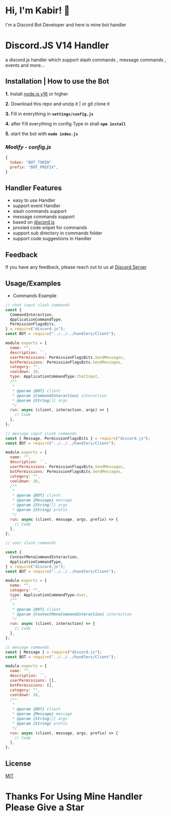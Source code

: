 # Hi, I'm Kabir! 👋

I'm a Discord Bot Developer and here is mine bot handler

# Discord.JS V14 Handler

a discord.js handler which support slash commands , message commands , events and more...

## **Installation | How to use the Bot**

**1.** Install [node.js v16](https://nodejs.org/en/) or higher

**2.** Download this repo and unzip it | or git clone it

**3.** Fill in everything in **`settings/config.js`**

**4.** after Fill everything in config Type in shall **`npm install`**

**5.** start the bot with **`node index.js`**
<br/>

### _Modify - config.js_

```javascript
{
  token: "BOT_TOKEN"
  prefix: "BOT_PREFIX",
}
```

## Handler Features

- easy to use Handler
- support event Handler
- slash commands support
- message commands support
- based on [discord.js](https://discord.js.org/#/)
- provied code snipet for commands
- support sub directory in commands folder
- support code suggestions in Handler

## Feedback

If you have any feedback, please reach out to us at [Discord Server](https://discord.gg/PcUVWApWN3)

## Usage/Examples

- Commands Example

```javascript
// chat input slash commands
const {
  CommandInteraction,
  ApplicationCommandType,
  PermissionFlagsBits,
} = require("discord.js");
const BOT = require("../../../handlers/Client");

module.exports = {
  name: "",
  description: ``,
  userPermissions: PermissionFlagsBits.SendMessages,
  botPermissions: PermissionFlagsBits.SendMessages,
  category: "",
  cooldown: 10,
  type: ApplicationCommandType.ChatInput,
  /**
   *
   * @param {BOT} client
   * @param {CommandInteraction} interaction
   * @param {String[]} args
   */
  run: async (client, interaction, args) => {
    // Code
  },
};

// message input slash commands
const { Message, PermissionFlagsBits } = require("discord.js");
const BOT = require("../../../handlers/Client");

module.exports = {
  name: "",
  description: ``,
  userPermissions: PermissionFlagsBits.SendMessages,
  botPermissions: PermissionFlagsBits.SendMessages,
  category: "",
  cooldown: 10,
  /**
   *
   * @param {BOT} client
   * @param {Message} message
   * @param {String[]} args
   * @param {String} prefix
   */
  run: async (client, message, args, prefix) => {
    // Code
  },
};

// user slash commands

const {
  ContextMenuCommandInteraction,
  ApplicationCommandType,
} = require("discord.js");
const BOT = require("../../../handlers/Client");

module.exports = {
  name: "",
  category: "",
  type: ApplicationCommandType.User,
  /**
   *
   * @param {BOT} client
   * @param {ContextMenuCommandInteraction} interaction
   */
  run: async (client, interaction) => {
    // Code
  },
};

// message commands
const { Message } = require("discord.js");
const BOT = require("../../../handlers/Client");

module.exports = {
  name: "",
  description: ``,
  userPermissions: [],
  botPermissions: [],
  category: "",
  cooldown: 10,
  /**
   *
   * @param {BOT} client
   * @param {Message} message
   * @param {String[]} args
   * @param {String} prefix
   */
  run: async (client, message, args, prefix) => {
    // Code
  },
};
```

## License

[MIT](https://choosealicense.com/licenses/mit/)

# Thanks For Using Mine Handler Please Give a Star
